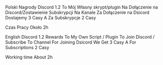 Polski
Nagrody Discord 1.2 To Mój Własny skrypt/plugin Na Dołączenie na Discord/Zostawienie Subskrypcji Na Kanale 
Za Dołączenie na Dsicord Dostajemy 3 Casy A Za Subskrypcje 2 Casy

Czas Pracy Około 2h

English
Discord 1.2 Rewards To My Own Script / Plugin To Join Discord / Subscribe To Channel
For Joining Dsicord We Get 3 Casy A For Subscriptions 2 Casy

Working time About 2h
